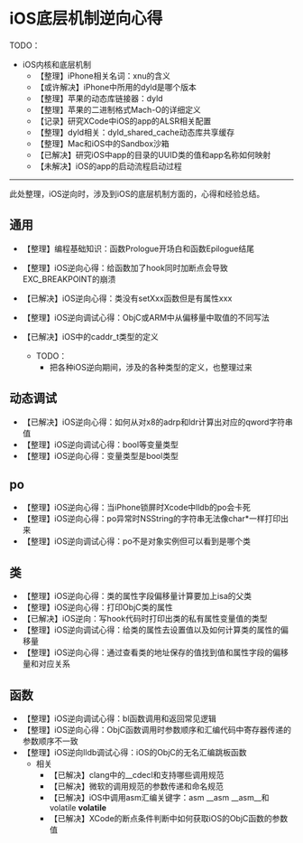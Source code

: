 # iOS底层机制逆向心得

TODO：

* iOS内核和底层机制
  * 【整理】iPhone相关名词：xnu的含义
  * 【或许解决】iPhone中所用的dyld是哪个版本
  * 【整理】苹果的动态库链接器：dyld
  * 【整理】苹果的二进制格式Mach-O的详细定义
  * 【记录】研究XCode中iOS的app的ALSR相关配置
  * 【整理】dyld相关：dyld_shared_cache动态库共享缓存
  * 【整理】Mac和iOS中的Sandbox沙箱
  * 【已解决】研究iOS中app的目录的UUID类的值和app名称如何映射
  * 【未解决】iOS的app的启动流程启动过程

---

此处整理，iOS逆向时，涉及到iOS的底层机制方面的，心得和经验总结。

## 通用

* 【整理】编程基础知识：函数Prologue开场白和函数Epilogue结尾
* 【整理】iOS逆向心得：给函数加了hook同时加断点会导致EXC_BREAKPOINT的崩溃
* 【已解决】iOS逆向心得：类没有setXxx函数但是有属性xxx
* 【整理】iOS逆向调试心得：ObjC或ARM中从偏移量中取值的不同写法

* 【已解决】iOS中的caddr_t类型的定义
  * TODO：
    * 把各种iOS逆向期间，涉及的各种类型的定义，也整理过来

## 动态调试

* 【已解决】iOS逆向心得：如何从对x8的adrp和ldr计算出对应的qword字符串值
* 【整理】iOS逆向调试心得：bool等变量类型
* 【整理】iOS逆向心得：变量类型是bool类型

## po

* 【整理】iOS逆向心得：当iPhone锁屏时Xcode中lldb的po会卡死
* 【整理】iOS逆向心得：po异常时NSString的字符串无法像char*一样打印出来
* 【整理】iOS逆向调试心得：po不是对象实例但可以看到是哪个类

## 类

* 【整理】iOS逆向心得：类的属性字段偏移量计算要加上isa的父类
* 【整理】iOS逆向心得：打印ObjC类的属性
* 【已解决】iOS逆向：写hook代码时打印出类的私有属性变量值的类型
* 【整理】iOS逆向调试心得：给类的属性去设置值以及如何计算类的属性的偏移量
* 【整理】iOS逆向心得：通过查看类的地址保存的值找到值和属性字段的偏移量和对应关系

## 函数

* 【整理】iOS逆向调试心得：bl函数调用和返回常见逻辑
* 【整理】iOS逆向心得：ObjC函数调用时参数顺序和汇编代码中寄存器传递的参数顺序不一致
* 【整理】iOS逆向lldb调试心得：iOS的ObjC的无名汇编跳板函数
  * 相关
    * 【已解决】clang中的__cdecl和支持哪些调用规范
    * 【已解决】微软的调用规范的参数传递和命名规范
    * 【已解决】iOS中调用asm汇编关键字：asm __asm __asm__和volatile __volatile__
    * 【已解决】XCode的断点条件判断中如何获取iOS的ObjC函数的参数值
